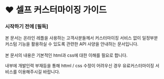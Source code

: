 # ❤ 셀프 커스터마이징 가이드

### 시작하기 전에 \[필독]

본 문서는 온라인 레플을 사용하는 고객사분들께서 커스터마이징 서비스 없이 일정부분 커스텀 기능을 활용하실 수 있도록 관련한 API 사양을 안내하는 문서입니다.\
\
본 문서의 내용은 기본적인 html과 css에 대한 이해를 필요로 합니다.





내부에 개발인력 부재등을 통해 httml / css 수정이 어려우신 경우 유료커스터마이징 서비스를 이용해주시길 바랍니다.



